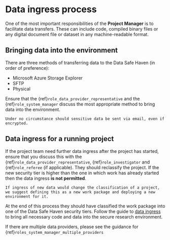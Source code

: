 # Data ingress process

One of the most important responsibilities of the **Project Manager** is to facilitate data transfers.
These can include code, compiled binary files or any digital document file or dataset in any machine-readable format.

## Bringing data into the environment

There are three methods of transferring data to the Data Safe Haven (in order of preference):

- Microsoft Azure Storage Explorer
- SFTP
- Physical

Ensure that the {ref}`role_data_provider_representative` and the {ref}`role_system_manager` discuss the most appropriate method to bring data into the environment.

```{danger}
Under no circumstance should sensitive data be sent via email, even if encrypted.
```

## Data ingress for a running project

If the project team need further data ingress after the project has started, ensure that you discuss this with the {ref}`role_data_provider_representative`, {ref}`role_investigator` and {ref}`role_referee` (if applicable).
They should reclassify the project.
If the new security tier is higher than the one in which work has already started then the data ingress **is not permitted**.

```{warning}
If ingress of new data would change the classification of a project, we suggest defining this as a new work package and deploying a new environment for it.
```

At the end of this process they should have classified the work package into one of the Data Safe Haven security tiers.
Follow the guide to [data ingress](data_ingress.md) to bring all necessary code and data into the secure research environment.

If there are multiple data providers, please see the guidance for {ref}`roles_system_manager_multiple_providers`
